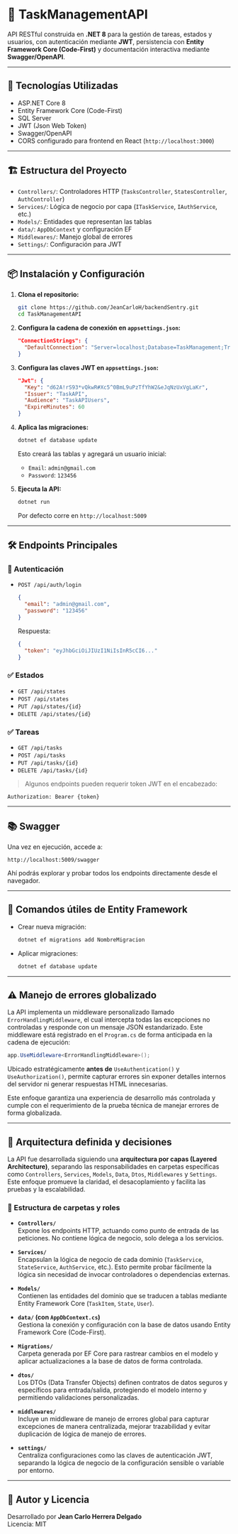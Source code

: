 # 🧠 TaskManagementAPI

API RESTful construida en **.NET 8** para la gestión de tareas, estados y usuarios, con autenticación mediante **JWT**, persistencia con **Entity Framework Core (Code-First)** y documentación interactiva mediante **Swagger/OpenAPI**.

---

## 🚀 Tecnologías Utilizadas

- ASP.NET Core 8
- Entity Framework Core (Code-First)
- SQL Server
- JWT (Json Web Token)
- Swagger/OpenAPI
- CORS configurado para frontend en React (`http://localhost:3000`)

---

## 🏗️ Estructura del Proyecto

- `Controllers/`: Controladores HTTP (`TasksController`, `StatesController`, `AuthController`)
- `Services/`: Lógica de negocio por capa (`ITaskService`, `IAuthService`, etc.)
- `Models/`: Entidades que representan las tablas
- `data/`: `AppDbContext` y configuración EF
- `Middlewares/`: Manejo global de errores
- `Settings/`: Configuración para JWT

---

## 📦 Instalación y Configuración

1. **Clona el repositorio:**

   ```bash
   git clone https://github.com/JeanCarloH/backendSentry.git
   cd TaskManagementAPI
   ```

2. **Configura la cadena de conexión en `appsettings.json`:**

   ```json
   "ConnectionStrings": {
     "DefaultConnection": "Server=localhost;Database=TaskManagement;Trusted_Connection=True;TrustServerCertificate=True;"
   }
   ```

3. **Configura las claves JWT en `appsettings.json`:**

   ```json
   "Jwt": {
     "Key": "d62A!rS93*vQkwR#Xc5^0BmL9uPzTfYhW2&eJqNzUxVgLaKr",
     "Issuer": "TaskAPI",
     "Audience": "TaskAPIUsers",
     "ExpireMinutes": 60
   }
   ```

4. **Aplica las migraciones:**

   ```bash
   dotnet ef database update
   ```

   Esto creará las tablas y agregará un usuario inicial:
   - `Email`: `admin@gmail.com`
   - `Password`: `123456`

5. **Ejecuta la API:**

   ```bash
   dotnet run
   ```

   Por defecto corre en `http://localhost:5009`

---

## 🛠️ Endpoints Principales

### 🔐 Autenticación

- `POST /api/auth/login`
  ```json
  {
    "email": "admin@gmail.com",
    "password": "123456"
  }
  ```
  Respuesta:
  ```json
  {
    "token": "eyJhbGciOiJIUzI1NiIsInR5cCI6..."
  }
  ```

### ✅ Estados

- `GET /api/states`
- `POST /api/states`
- `PUT /api/states/{id}`
- `DELETE /api/states/{id}`

### ✅ Tareas

- `GET /api/tasks`
- `POST /api/tasks`
- `PUT /api/tasks/{id}`
- `DELETE /api/tasks/{id}`

> Algunos endpoints pueden requerir token JWT en el encabezado:
```
Authorization: Bearer {token}
```

---

## 📚 Swagger

Una vez en ejecución, accede a:

```
http://localhost:5009/swagger
```

Ahí podrás explorar y probar todos los endpoints directamente desde el navegador.

---

## 🧪 Comandos útiles de Entity Framework

- Crear nueva migración:
  ```bash
  dotnet ef migrations add NombreMigracion
  ```
- Aplicar migraciones:
  ```bash
  dotnet ef database update
  ```

---
## ⚠️ Manejo de errores globalizado

La API implementa un middleware personalizado llamado `ErrorHandlingMiddleware`, el cual intercepta todas las excepciones no controladas y responde con un mensaje JSON estandarizado. Este middleware está registrado en el `Program.cs` de forma anticipada en la cadena de ejecución:

```csharp
app.UseMiddleware<ErrorHandlingMiddleware>();
```

Ubicado estratégicamente **antes de** `UseAuthentication()` y `UseAuthorization()`, permite capturar errores sin exponer detalles internos del servidor ni generar respuestas HTML innecesarias.

Este enfoque garantiza una experiencia de desarrollo más controlada y cumple con el requerimiento de la prueba técnica de manejar errores de forma globalizada.

---

## 🧠 Arquitectura definida y decisiones

La API fue desarrollada siguiendo una **arquitectura por capas (Layered Architecture)**, separando las responsabilidades en carpetas específicas como `Controllers`, `Services`, `Models`, `Data`, `Dtos`, `Middlewares` y `Settings`. Este enfoque promueve la claridad, el desacoplamiento y facilita las pruebas y la escalabilidad.

### 📁 Estructura de carpetas y roles

- **`Controllers/`**  
  Expone los endpoints HTTP, actuando como punto de entrada de las peticiones. No contiene lógica de negocio, solo delega a los servicios.

- **`Services/`**  
  Encapsulan la lógica de negocio de cada dominio (`TaskService`, `StateService`, `AuthService`, etc.). Esto permite probar fácilmente la lógica sin necesidad de invocar controladores o dependencias externas.

- **`Models/`**  
  Contienen las entidades del dominio que se traducen a tablas mediante Entity Framework Core (`TaskItem`, `State`, `User`).

- **`data/` (con `AppDbContext.cs`)**  
  Gestiona la conexión y configuración con la base de datos usando Entity Framework Core (Code-First).

- **`Migrations/`**  
  Carpeta generada por EF Core para rastrear cambios en el modelo y aplicar actualizaciones a la base de datos de forma controlada.

- **`dtos/`**  
  Los DTOs (Data Transfer Objects) definen contratos de datos seguros y específicos para entrada/salida, protegiendo el modelo interno y permitiendo validaciones personalizadas.

- **`middlewares/`**  
  Incluye un middleware de manejo de errores global para capturar excepciones de manera centralizada, mejorar trazabilidad y evitar duplicación de lógica de manejo de errores.

- **`settings/`**  
  Centraliza configuraciones como las claves de autenticación JWT, separando la lógica de negocio de la configuración sensible o variable por entorno.
---

## 🧩 Autor y Licencia

Desarrollado por **Jean Carlo Herrera Delgado**  
Licencia: MIT
